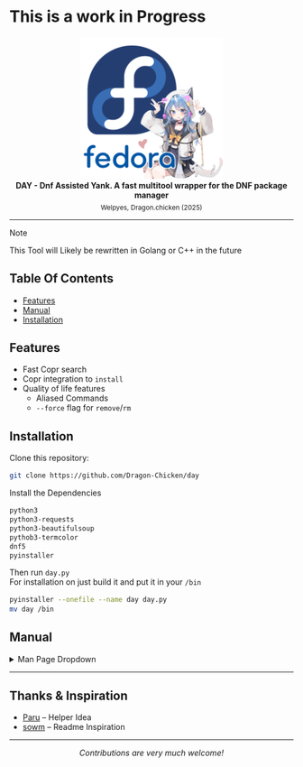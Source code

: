 # This is a work in Progress

<div align="center">
  <img src="./.github/logo.png" width="50%">
  <br>
  <b>DAY - Dnf Assisted Yank. A fast multitool wrapper for the DNF package manager</b>
  <br>
  <sub>Welpyes, Dragon.chicken (2025)</sub>
</div>

---

> [!NOTE]
> This Tool will Likely be rewritten
> in Golang or C++ in the future 

## Table Of Contents
- [Features](#Features)
- [Manual](#Manual)
- [Installation](#Installation)

## Features

- Fast Copr search
- Copr integration to `install`
- Quality of life features
   * Aliased Commands 
   * `--force` flag for `remove`/`rm`

## Installation

Clone this repository:
```sh
git clone https://github.com/Dragon-Chicken/day
```
Install the Dependencies
```
python3
python3-requests
python3-beautifulsoup
pythob3-termcolor
dnf5
pyinstaller
```
Then run `day.py`
<br>
For installation on just build it and put it in your `/bin`
```sh
pyinstaller --onefile --name day day.py
mv day /bin
```


## Manual

<details>
<summary>Man Page Dropdown</summary>
<pre><code>
DAY(1)                            Day Manual                            DAY(1)

NAME
       day - Dnf Assisted Yank, A dnf wrapper with
       quality of life features

SYNOPSIS
       day [--help] [--help-dnf] [command] [arguments...]

DESCRIPTION
       Day is a Python-based dnf wrapper for RPM-based Linux Distributions.
       It integrates Copr features namely the Search function to the dnf
       Package Manager and installs copr projects found in
       https://copr.fedorainfracloud.org with ease

OPTIONS
       --help, -h
              Displays the Day specific help page

       --help-dnf
              Displays the Dnf help page

COMMANDS
       search <query>
              Search for packages matching the query in standard repositories. If no
              matches are found, prompts to search COPR repositories.
              Example:
                  day search bottom
                  # If no matches, prompts: "Would you like to search COPR repositories? (Y/n)"

       copr search <query>
              Search COPR repositories for projects matching the query. Displays
              project names, supported architectures, and truncated descriptions.
              Example:
                  day copr search bottom
                  # Output: Project names with highlighted matches, architectures, and descriptions

       install, i, in <package>...
              Install one or more packages. Supports COPR projects by specifying
              <owner/project> (e.g., atim/bottom), which automatically enables the
              COPR repository before installing the package. Uses -y for non-interactive
              installation.
              Example:
                  day install git atim/bottom
                  # Enables atim/bottom COPR repository and installs git and bottom

       remove, rm <package>... [-f|--force]
              Remove one or more installed packages. Checks for DNF database locks
              and requires sudo. The --force (-f) option uses rpm -e --nodeps to bypass
              dependency checks, but verifies package existence first.
              Example:
                  day remove nano
                  # Runs dnf5 remove -y nano
                  day remove nano -f
                  # Runs rpm -e --nodeps nano after verifying nano is installed

       upgrade, ug, upg [<package>...]
              Upgrade specified packages or all packages if none are specified. Passes
              additional arguments to dnf5 upgrade.
              Example:
                  day upgrade
                  # Runs dnf5 upgrade
                  day upg vim
                  # Runs dnf5 upgrade vim

       list, ls [<options>...]
              List packages (e.g., installed, available, extras). Passes additional
              arguments to dnf5 list.
              Example:
                  day list installed
                  # Runs dnf5 list installed

       download, dw <package>... [--srpm] [--debuginfo]
              Download packages to the current or specified directory without installing.
              Supports --srpm for source RPMs and --debuginfo for debuginfo RPMs.
              Example:
                  day download vim --srpm
                  # Runs dnf5 download vim --srpm

       cl
              Clean all cached data, equivalent to dnf5 clean all.
              Example:
                  day cl
                  # Runs dnf5 clean all

       <other dnf5 commands> [<subcommand>] [<arguments>...]
              Any unrecognized command is passed directly to dnf5, supporting all dnf5
              commands and subcommands (e.g., advisory summary, history list, copr add).
              Example:
                  day history list
                  # Runs dnf5 history list
                  day copr add myproject/mypackage
                  # Runs dnf5 copr add myproject/mypackage
                  day advisory summary
                  # Runs dnf5 advisory summary

EXAMPLES
       Search for a package and fall back to COPR:
           day search bottom

       Install a package from a COPR repository:
           day install atim/bottom

       Remove a package forcefully:
           day rm nano -f

       List transaction history:
           day history list

       Add a COPR repository:
           day copr add myproject/mypackage

       Upgrade all packages:
           day upg

SEE ALSO
       dnf5(8), dnf5-plugins(8), dnf.conf(5)

       Online documentation:
           https://dnf5.readthedocs.io
           https://dnf-plugins-core.readthedocs.io
</code></pre>
</details>

---

## Thanks & Inspiration

- [Paru](https://github.com/Morganamilo/paru) – Helper Idea 
- [sowm](https://github.com/dylanaraps/sowm) – Readme Inspiration

--- 
<p align="center">
  <em>Contributions are very much welcome!</em>
</p>

